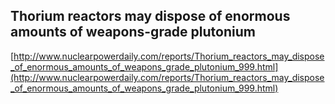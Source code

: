 ## Thorium reactors may dispose of enormous amounts of weapons-grade plutonium
  
  [http://www.nuclearpowerdaily.com/reports/Thorium_reactors_may_dispose_of_enormous_amounts_of_weapons_grade_plutonium_999.html](http://www.nuclearpowerdaily.com/reports/Thorium_reactors_may_dispose_of_enormous_amounts_of_weapons_grade_plutonium_999.html)